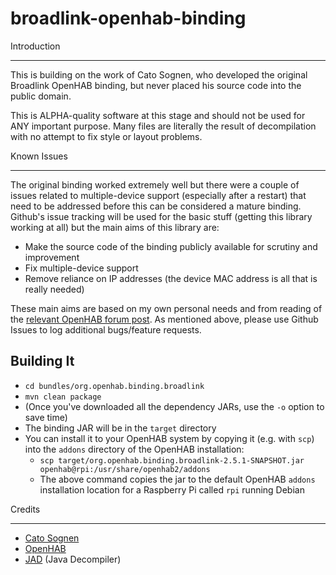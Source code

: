 broadlink-openhab-binding
=====

Introduction

------------

This is building on the work of Cato Sognen, who developed the original Broadlink OpenHAB binding, but 
never placed his source code into the public domain.

This is ALPHA-quality software at this stage and should not be used for ANY important purpose. Many files are literally the result of decompilation with no attempt to fix style or layout problems.


Known Issues

------------

The original binding worked extremely well but there were a couple of issues related to multiple-device support (especially after a restart) that need to be addressed before this can be considered a mature binding. Github's issue tracking will be used for the basic stuff (getting this library working at all) but the main aims of this library are:

- Make the source code of the binding publicly available for scrutiny and improvement
- Fix multiple-device support
- Remove reliance on IP addresses (the device MAC address is all that is really needed) 

These main aims are based on my own personal needs and from reading of the [relevant OpenHAB forum post](https://community.openhab.org/t/broadlink-binding-for-rmx-a1-spx-and-mp-any-interest/22768). As mentioned above, please use Github Issues to log additional bugs/feature requests.


Building It
-------------

- `cd bundles/org.openhab.binding.broadlink`
- `mvn clean package`
- (Once you've downloaded all the dependency JARs, use the `-o` option to save time)
- The binding JAR will be in the `target` directory
- You can install it to your OpenHAB system by copying it (e.g. with `scp`) into the `addons` directory of the OpenHAB installation:
  - `scp target/org.openhab.binding.broadlink-2.5.1-SNAPSHOT.jar openhab@rpi:/usr/share/openhab2/addons`
  - The above command copies the jar to the default OpenHAB `addons` installation location for a Raspberry Pi called `rpi` running Debian



Credits

---------

- [Cato Sognen](https://community.openhab.org/u/cato_sognen)
- [OpenHAB](https://www.openhab.org/)
- [JAD](http://www.javadecompilers.com/jad) (Java Decompiler)

